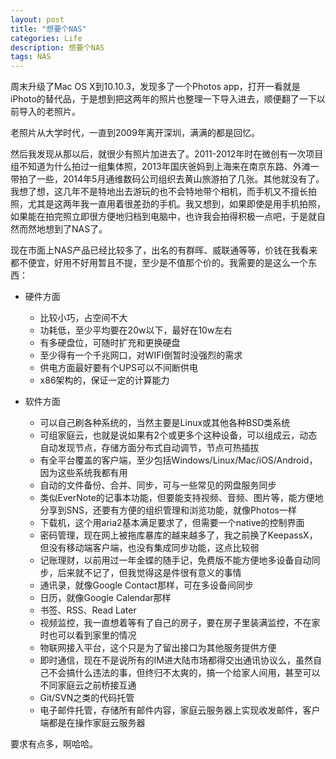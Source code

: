 ```yaml
---
layout: post
title: "想要个NAS"
categories: Life
description: 想要个NAS
tags: NAS
---
```

周末升级了Mac OS X到10.10.3，发现多了一个Photos app，打开一看就是iPhoto的替代品，于是想到把这两年的照片也整理一下导入进去，顺便翻了一下以前导入的老照片。

老照片从大学时代，一直到2009年离开深圳，满满的都是回忆。

然后我发现从那以后，就很少有照片加进去了。2011-2012年时在微创有一次项目组不知道为什么拍过一组集体照，2013年国庆爸妈到上海来在南京东路、外滩一带拍了一些，2014年5月通维数码公司组织去黄山旅游拍了几张。其他就没有了。我想了想，这几年不是特地出去游玩的也不会特地带个相机，而手机又不擅长拍照，尤其是这两年我一直用着很差劲的手机。我又想到，如果即使是用手机拍照，如果能在拍完照立即很方便地归档到电脑中，也许我会拍得积极一点吧，于是就自然而然地想到了NAS了。

现在市面上NAS产品已经比较多了，出名的有群晖、威联通等等，价钱在我看来都不便宜，好用不好用暂且不提，至少是不值那个价的。我需要的是这么一个东西：

- 硬件方面
  - 比较小巧，占空间不大
  - 功耗低，至少平均要在20w以下，最好在10w左右
  - 有多硬盘位，可随时扩充和更换硬盘
  - 至少得有一个千兆网口，对WIFI倒暂时没强烈的需求
  - 供电方面最好要有个UPS可以不间断供电
  - x86架构的，保证一定的计算能力

- 软件方面
  - 可以自己刷各种系统的，当然主要是Linux或其他各种BSD类系统
  - 可组家庭云，也就是说如果有2个或更多个这种设备，可以组成云，动态自动发现节点，存储方面分布式自动调节，节点可热插拔
  - 有全平台覆盖的客户端，至少包括Windows/Linux/Mac/iOS/Android，因为这些系统我都有用
  - 自动的文件备份、合并、同步，可与一些常见的网盘服务同步
  - 类似EverNote的记事本功能，但要能支持视频、音频、图片等，能方便地分享到SNS，还要有方便的组织管理和浏览功能，就像Photos一样
  - 下载机，这个用aria2基本满足要求了，但需要一个native的控制界面
  - 密码管理，现在网上被拖库暴库的越来越多了，我之前换了KeepassX，但没有移动端客户端，也没有集成同步功能，这点比较弱
  - 记账理财，以前用过一年金蝶的随手记，免费版不能方便地多设备自动同步，后来就不记了，但我觉得这是件很有意义的事情
  - 通讯录，就像Google Contact那样，可在多设备间同步
  - 日历，就像Google Calendar那样
  - 书签、RSS、Read Later
  - 视频监控，我一直想着等有了自己的房子，要在房子里装满监控，不在家时也可以看到家里的情况
  - 物联网接入平台，这个只是为了留出接口为其他服务提供方便
  - 即时通信，现在不是说所有的IM进大陆市场都得交出通讯协议么，虽然自己不会搞什么违法的事，但终归不太爽的，搞一个给家人间用，甚至可以不同家庭云之前桥接互通
  - Git/SVN之类的代码托管
  - 电子邮件托管，存储所有邮件内容，家庭云服务器上实现收发邮件，客户端都是在操作家庭云服务器

要求有点多，啊哈哈。
